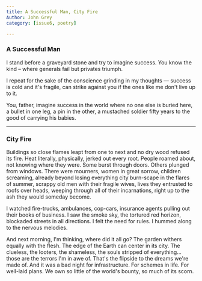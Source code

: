 ```yaml
---
title: A Successful Man, City Fire 
Author: John Grey  
category: [issue6, poetry]

---
```


### A Successful Man 

I stand before a graveyard stone
and try to imagine success.
You know the kind –
where generals fail but privates triumph.
 
I repeat
for the sake of the conscience
grinding in my thoughts —
success is cold and it's fragile,
can strike against you
if the ones like me don't live up to it.
 
You, father,
imagine success in the world
where no one else
is buried here,
a bullet in one leg,
a pin in the other,
a mustached soldier
fifty years to the good
of carrying his babies.

***

### City Fire 

Buildings so close flames leapt from one to next
and no dry wood refused its fire.
Heat literally, physically, jerked out every root.
People roamed about, not knowing where they were.
Some burst through doors.
Others plunged from windows.
There were mourners, women in great sorrow,
children screaming, already beyond losing everything
city burn-scape in the flares of summer,
scrappy old men with their fragile wives,
lives they entrusted to roofs over heads,
weeping through all of their incarnations,
right up to the ash they would someday become.

I watched fire-trucks, ambulances, cop-cars,
insurance agents pulling out their books of business.
I saw the smoke sky, the tortured red horizon,
blockaded streets in all directions.
I felt the need for rules.
I hummed along to the nervous melodies.

And next morning, I'm thinking, where did it all go?
The garden withers equally with the flesh.
The edge of the Earth can center in its city.
The clueless, the looters, the shameless,
the souls stripped of everything...
those are the terrors I'm in awe of.
That's the flipside to the dreams we're made of.
And it was a bad night for infrastructure.
For schemes in life. For well-laid plans.
We own so little of the world's bounty,
so much of its scorn.




